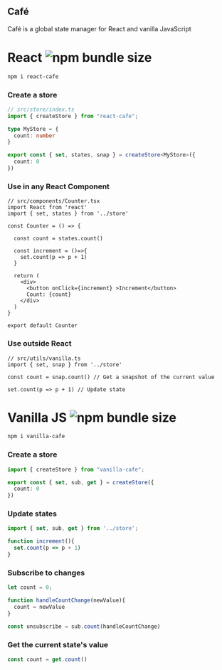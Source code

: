 ## Café

Café is a global state manager for React and vanilla JavaScript

# React ![npm bundle size](https://img.shields.io/bundlephobia/minzip/react-cafe)

```bash
npm i react-cafe
```

### Create a store
```ts
// src/store/index.ts
import { createStore } from "react-cafe";

type MyStore = {
  count: number
}

export const { set, states, snap } = createStore<MyStore>({
  count: 0
})
```

### Use in any React Component
```tsx
// src/components/Counter.tsx
import React from 'react'
import { set, states } from '../store'

const Counter = () => {

  const count = states.count()

  const increment = ()=>{
    set.count(p => p + 1)
  }

  return (
    <div>
      <button onClick={increment} >Increment</button>
      Count: {count}
    </div>
  )
}

export default Counter
```
### Use outside React
```tsx
// src/utils/vanilla.ts
import { set, snap } from '../store'

const count = snap.count() // Get a snapshot of the current value

set.count(p => p + 1) // Update state

```

# Vanilla JS ![npm bundle size](https://img.shields.io/bundlephobia/minzip/vanilla-cafe)

```bash
npm i vanilla-cafe
```
### Create a store
```ts
import { createStore } from "vanilla-cafe";

export const { set, sub, get } = createStore({
  count: 0
})
```
### Update states
```ts
import { set, sub, get } from '../store';

function increment(){
  set.count(p => p + 1)
}
```
### Subscribe to changes
```ts
let count = 0;

function handleCountChange(newValue){
  count = newValue
}

const unsubscribe = sub.count(handleCountChange)
```
### Get the current state's value
```ts
const count = get.count()
```